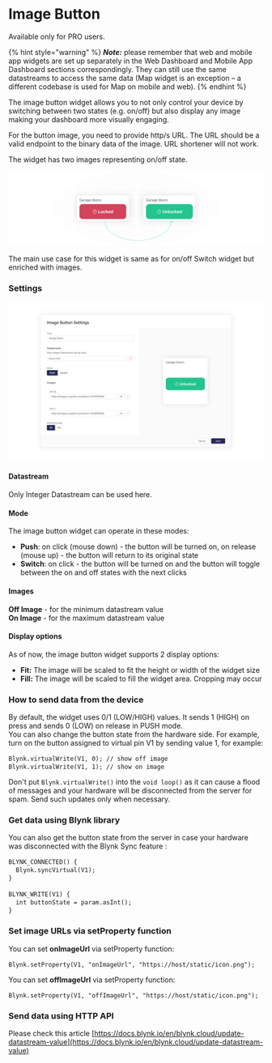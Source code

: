 # Image Button

Available only for PRO users.

{% hint style="warning" %}
_**Note:**_ please remember that web and mobile app widgets are set up separately in the Web Dashboard and Mobile App Dashboard sections correspondingly. They can still use the same datastreams to access the same data (Map widget is an exception – a different codebase is used for Map on mobile and web).
{% endhint %}

The image button widget allows you to not only control your device by switching between two states (e.g. on/off) but also display any image making your dashboard more visually engaging.&#x20;

For the button image, you need to provide http/s URL. The URL should be a valid endpoint to the binary data of the image. URL shortener will not work.

The widget has two images representing on/off state.

![](../../.gitbook/assets/image-button-widget-newsletter.png)

The main use case for this widget is same as for on/off Switch widget but enriched with images.

### Settings

![Image Button SEttings](../../.gitbook/assets/image-button-widget-settings-documentation.png)

#### Datastream

Only Integer Datastream can be used here.

#### Mode

The image button widget can operate in these modes:

* **Push**: on click (mouse down) - the button will be turned on, on release (mouse up) - the button will return to its original state
* **Switch**: on click - the button will be turned on and the button will toggle between the on and off states with the next clicks

#### Images

**Off Image** - for the minimum datastream value\
**On Image** - for the maximum datastream value

#### Display options

As of now, the image button widget supports 2 display options:

* **Fit:** The image will be scaled to fit the height or width of the widget size
* **Fill:** The image will be scaled to fill the widget area. Cropping may occur

### How to send data from the device

By default, the widget uses 0/1 (LOW/HIGH) values. It sends 1 (HIGH) on press and sends 0 (LOW) on release in PUSH mode.\
You can also change the button state from the hardware side. For example, turn on the button assigned to virtual pin V1 by sending value 1, for example:

```
Blynk.virtualWrite(V1, 0); // show off image
Blynk.virtualWrite(V1, 1); // show on image
```

Don't put `Blynk.virtualWrite()` into the `void loop()` as it can cause a flood of messages and your hardware will be disconnected from the server for spam. Send such updates only when necessary.

### Get data using Blynk library

You can also get the button state from the server in case your hardware was disconnected with the Blynk Sync feature :

```
BLYNK_CONNECTED() {
  Blynk.syncVirtual(V1);
}

BLYNK_WRITE(V1) {
  int buttonState = param.asInt();
}
```

### Set image URLs via setProperty function

You can set **onImageUrl** via setProperty function:

```
Blynk.setProperty(V1, "onImageUrl", "https://host/static/icon.png");
```

You can set **offImageUrl** via setProperty function:

```
Blynk.setProperty(V1, "offImageUrl", "https://host/static/icon.png");
```

### Send data using HTTP API

Please check this article [https://docs.blynk.io/en/blynk.cloud/update-datastream-value](https://docs.blynk.io/en/blynk.cloud/update-datastream-value)
